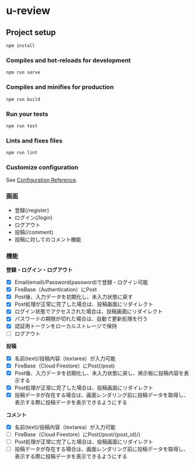 # u-review

## Project setup
```
npm install
```

### Compiles and hot-reloads for development
```
npm run serve
```

### Compiles and minifies for production
```
npm run build
```

### Run your tests
```
npm run test
```

### Lints and fixes files
```
npm run lint
```

### Customize configuration
See [Configuration Reference](https://cli.vuejs.org/config/).

### 画面
 - 登録(/register)
 - ログイン(/login)
 - ログアウト
 - 投稿(/comment)
 - 投稿に対してのコメント機能

### 機能
**登録・ログイン・ログアウト**

- [x] Email(email)/Password(password)で登録・ログイン可能
- [x] FireBase（Authentication）にPost
- [x] Post後、入力データを初期化し、未入力状態に戻す
- [x] Post処理が正常に完了した場合は、投稿画面にリダイレクト
- [x] ログイン状態でアクセスされた場合は、投稿画面にリダイレクト
- [x] パスワードの期限が切れた場合は、自動で更新処理を行う
- [x] 認証用トークンをローカルストレージで保持
- [ ] ログアウト

**投稿**
- [x] 名前(text)/投稿内容（textarea）が入力可能
- [x] FireBase（Cloud Firestore）にPost(/post)
- [x] Post後、入力データを初期化し、未入力状態に戻し、掲示板に投稿内容を表示する
- [x] Post処理が正常に完了した場合は、投稿画面にリダイレクト
- [x] 投稿データが存在する場合は、画面レンダリング前に投稿データを取得し、表示する際に投稿データを表示できるようにする

**コメント**
- [x] 名前(text)/投稿内容（textarea）が入力可能
- [ ] FireBase（Cloud Firestore）にPost(/post/{post_id}/)
- [ ] Post処理が正常に完了した場合は、投稿画面にリダイレクト
- [ ] 投稿データが存在する場合は、画面レンダリング前に投稿データを取得し、表示する際に投稿データを表示できるようにする
